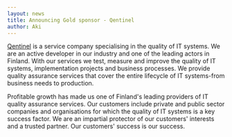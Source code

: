 ```yaml
---
layout: news
title: Announcing Gold sponsor - Qentinel
author: Aki
---
```


<p><a href="http://www.qentinel.fi">Qentinel</a> is a service company specialising in the quality of IT systems. We are an active developer in our industry and one of the leading actors in Finland. With our services we test, measure and improve the quality of IT systems, implementation projects and business processes. We provide quality assurance services that cover the entire lifecycle of IT systems-from business needs to production.</p>

Profitable growth has made us one of Finland's leading providers of IT quality assurance services. Our customers include private and public sector companies and organisations for which the quality of IT systems is a key success factor. We are an impartial protector of our customers' interests and a trusted partner. Our customers' success is our success.
